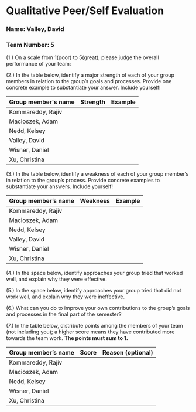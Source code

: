# Qualitative Peer/Self Evaluation

### Name: Valley, David
### Team Number: 5

(1.) On a scale from 1(poor) to 5(great), please judge the overall performance of your team:

(2.) In the table below, identify a major strength of each of your group members in relation to the group’s goals and processes. Provide one concrete example to substantiate your answer. Include yourself!

| Group member's name | Strength | Example |
| ------------------- | -------- | ------- |
|Kommareddy, Rajiv|||
|Macioszek, Adam|||
|Nedd, Kelsey|||
|Valley, David|||
|Wisner, Daniel|||
|Xu, Christina|||

(3.) In the table below, identify a weakness of each of your group member’s in relation to the group’s process. Provide concrete examples to substantiate your answers. Include yourself!

| Group member’s name | Weakness | Example |
| ------------------- | -------- | ------- |
|Kommareddy, Rajiv|||
|Macioszek, Adam|||
|Nedd, Kelsey|||
|Valley, David|||
|Wisner, Daniel|||
|Xu, Christina|||

(4.) In the space below, identify approaches your group tried that worked well, and explain why they were effective.

(5.) In the space below, identify approaches your group tried that did not work well, and explain why they were ineffective.

(6.) What can you do to improve your own contributions to the group’s goals and processes in the final part of the semester?

(7.) In the table below, distribute points among the members of your team (not including you); a higher score means they have contributed more towards the team work. **The points must sum to 1.**

| Group member’s name | Score | Reason (optional) |
| ------------------- | ----- | ----------------- |
|Kommareddy, Rajiv|||
|Macioszek, Adam|||
|Nedd, Kelsey|||
|Wisner, Daniel|||
|Xu, Christina|||

